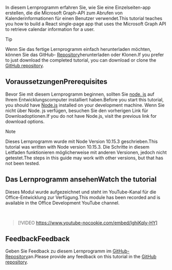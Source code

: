 <!-- markdownlint-disable MD002 MD041 -->

<span data-ttu-id="8a6f7-101">In diesem Lernprogramm erfahren Sie, wie Sie eine Einzelseiten-app erstellen, die die Microsoft Graph-API zum Abrufen von Kalenderinformationen für einen Benutzer verwendet.</span><span class="sxs-lookup"><span data-stu-id="8a6f7-101">This tutorial teaches you how to build a React single-page app that uses the Microsoft Graph API to retrieve calendar information for a user.</span></span>

> [!TIP]
> <span data-ttu-id="8a6f7-102">Wenn Sie das fertige Lernprogramm einfach herunterladen möchten, können Sie das GitHub- [Repository](https://github.com/microsoftgraph/msgraph-training-reactspa)herunterladen oder Klonen.</span><span class="sxs-lookup"><span data-stu-id="8a6f7-102">If you prefer to just download the completed tutorial, you can download or clone the [GitHub repository](https://github.com/microsoftgraph/msgraph-training-reactspa).</span></span>

## <a name="prerequisites"></a><span data-ttu-id="8a6f7-103">Voraussetzungen</span><span class="sxs-lookup"><span data-stu-id="8a6f7-103">Prerequisites</span></span>

<span data-ttu-id="8a6f7-104">Bevor Sie mit diesem Lernprogramm beginnen, sollten Sie [node. js](https://nodejs.org) auf Ihrem Entwicklungscomputer installiert haben.</span><span class="sxs-lookup"><span data-stu-id="8a6f7-104">Before you start this tutorial, you should have [Node.js](https://nodejs.org) installed on your development machine.</span></span> <span data-ttu-id="8a6f7-105">Wenn Sie nicht über Node. js verfügen, besuchen Sie den vorherigen Link für Downloadoptionen.</span><span class="sxs-lookup"><span data-stu-id="8a6f7-105">If you do not have Node.js, visit the previous link for download options.</span></span>

> [!NOTE]
> <span data-ttu-id="8a6f7-106">Dieses Lernprogramm wurde mit Node Version 10.15.3 geschrieben.</span><span class="sxs-lookup"><span data-stu-id="8a6f7-106">This tutorial was written with Node version 10.15.3.</span></span> <span data-ttu-id="8a6f7-107">Die Schritte in diesem Leitfaden funktionieren möglicherweise mit anderen Versionen, jedoch nicht getestet.</span><span class="sxs-lookup"><span data-stu-id="8a6f7-107">The steps in this guide may work with other versions, but that has not been tested.</span></span>

## <a name="watch-the-tutorial"></a><span data-ttu-id="8a6f7-108">Das Lernprogramm ansehen</span><span class="sxs-lookup"><span data-stu-id="8a6f7-108">Watch the tutorial</span></span>

<span data-ttu-id="8a6f7-109">Dieses Modul wurde aufgezeichnet und steht im YouTube-Kanal für die Office-Entwicklung zur Verfügung.</span><span class="sxs-lookup"><span data-stu-id="8a6f7-109">This module has been recorded and is available in the Office Development YouTube channel.</span></span>

<!-- markdownlint-disable MD033 MD034 -->
<br/>

> [!VIDEO https://www.youtube-nocookie.com/embed/IghiKqly-HY]
<!-- markdownlint-enable MD033 MD034 -->

## <a name="feedback"></a><span data-ttu-id="8a6f7-110">Feedback</span><span class="sxs-lookup"><span data-stu-id="8a6f7-110">Feedback</span></span>

<span data-ttu-id="8a6f7-111">Geben Sie Feedback zu diesem Lernprogramm im [GitHub-Repository](https://github.com/microsoftgraph/msgraph-training-reactspa)an.</span><span class="sxs-lookup"><span data-stu-id="8a6f7-111">Please provide any feedback on this tutorial in the [GitHub repository](https://github.com/microsoftgraph/msgraph-training-reactspa).</span></span>
